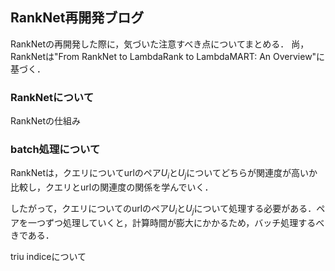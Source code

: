 ## RankNet再開発ブログ

RankNetの再開発した際に，気づいた注意すべき点についてまとめる．
尚，RankNetは"From RankNet to LambdaRank to LambdaMART: An Overview"に基づく．

### RankNetについて

RankNetの仕組み

### batch処理について

RankNetは，クエリについてurlのペア$U_i$と$U_j$についてどちらが関連度が高いか比較し，クエリとurlの関連度の関係を学んでいく．

したがって，クエリについてのurlのペア$U_i$と$U_j$について処理する必要がある．ペアを一つずつ処理していくと，計算時間が膨大にかかるため，バッチ処理するべきである．

triu indiceについて

###
